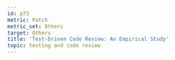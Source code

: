 ```yaml
---
id: p73
metric: Patch
metric_set: Others
target: Others
title: 'Test-Driven Code Review: An Empirical Study'
topic: testing and code review
---
```


